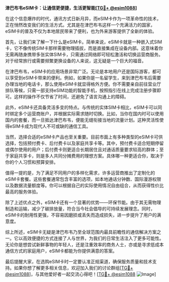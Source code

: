 **津巴布韦eSIM卡：让通信更便捷，生活更智能[[TG💪+ @esim1088](https://t.me/s/esim1088)]**

在这个信息爆炸的时代，通讯方式日新月异，而eSIM卡作为一项革命性的技术，正在悄然改变我们的生活方式。尤其是在津巴布韦这样一个充满活力的国家，eSIM卡的普及不仅为本地居民带来了便利，也为外来游客提供了全新的体验。

首先，让我们来了解一下什么是eSIM卡。简单来说，eSIM卡就是一种嵌入式SIM卡，它不像传统SIM卡那样需要物理插拔，而是直接集成在设备内部。这意味着你无需再随身携带多张实体SIM卡，只需通过网络即可轻松激活和切换运营商服务。对于经常旅行或需要频繁更换设备的人来说，这无疑是一个巨大的福音。

在津巴布韦，eSIM卡的应用场景非常广泛。无论是本地用户还是国际游客，都可以享受到eSIM卡带来的便利。例如，如果你是一名留学生，来到津巴布韦后需要办理当地的电话卡，那么使用eSIM卡就显得格外方便。你不需要亲自前往营业厅排队等候，只需一部支持eSIM功能的智能手机，按照指引在线上完成注册步骤即可。这样的操作不仅节省了时间，还避免了语言沟通上的障碍。

此外，eSIM卡还具备灵活多变的特点。与传统的实体SIM卡相比，eSIM卡可以同时绑定多个运营商账户，并根据实际需求随时切换。比如，当你在国内时可以使用国内的套餐，而一旦抵达津巴布韦，便能无缝衔接当地的流量计划。这种灵活性使得eSIM卡成为现代人不可或缺的通信工具。

当然，选择合适的eSIM卡产品也至关重要。目前市面上有多种类型的eSIM卡可供选择，包括预付费卡、后付费卡以及家庭共享卡等。其中，预付费卡适合短期停留或偶尔使用的用户；后付费卡则更适合长期居住且对通话质量要求较高的群体；至于家庭共享卡，则是多人共同分摊费用的理想方案。具体哪一种更适合你，取决于你的个人习惯和预算安排。

值得一提的是，为了满足不同用户的多样化需求，许多运营商推出了定制化的eSIM卡套餐。这些套餐通常包含丰富的选项，如本地通话分钟数、国际漫游权限以及数据流量额度等。你可以根据自己的实际使用情况自由组合，从而获得性价比最高的服务体验。

除了上述优点之外，eSIM卡还有一个显著的优势——环保节能。由于其无需物理制造和运输，减少了碳排放量，符合当今社会倡导的可持续发展理念。同时，eSIM卡的耐用性更强，不容易因磨损或丢失而造成损失，进一步提升了用户的满意度。

综上所述，eSIM卡无疑是津巴布韦乃至全球范围内最具前瞻性的通信解决方案之一。它以高效便捷的方式连接了人与世界，为我们的日常生活注入了更多可能性。无论你是想尝试新鲜事物的年轻人，还是注重效率的商务人士，亦或是寻求低成本通信方式的家庭用户，eSIM卡都能为你提供满意的答案。

最后提醒大家，在选购eSIM卡时一定要认准正规渠道，确保服务质量和技术支持。如果你想了解更多相关信息，欢迎加入我们的讨论群组[[TG💪+ @esim1088](https://t.me/s/esim1088)]，与其他爱好者一起交流心得吧！[[TG💪+ @esim1088](https://t.me/s/esim1088) ![Image](https://i.postimg.cc/4NQfJmqS/Snipaste-2025-05-13-00-14-12.png)]